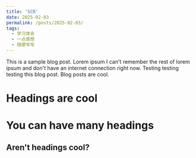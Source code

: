 ```yaml
---
title: 'SCR'
date: 2025-02-03
permalink: /posts/2025-02-03/
tags:
  - 学习体会
  - 一点感想
  - 随便写写
---
```


This is a sample blog post. Lorem ipsum I can't remember the rest of lorem ipsum and don't have an internet connection right now. Testing testing testing this blog post. Blog posts are cool.

Headings are cool
======

You can have many headings
======

Aren't headings cool?
------
